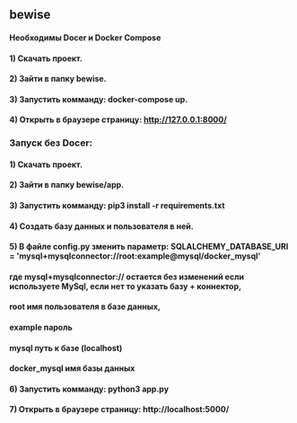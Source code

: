 ## bewise
#### Необходимы Docer и Docker Compose
#### 1) Скачать проект.
#### 2) Зайти в папку bewise.
#### 3) Запустить комманду: docker-compose up.
#### 4) Открыть в браузере страницу: http://127.0.0.1:8000/
###  Запуск без Docer:
#### 1) Скачать проект.
#### 2) Зайти в папку bewise/app.
#### 3) Запустить комманду: pip3 install -r requirements.txt
#### 4) Создать базу данных и пользователя в ней.
#### 5) В файле config.py зменить параметр:  SQLALCHEMY_DATABASE_URI = 'mysql+mysqlconnector://root:example@mysql/docker_mysql'
####    где mysql+mysqlconnector:// остается без изменений если используете MySql, если нет то указать базу + коннектор,
####    root имя пользователя в базе данных,
####    example пароль
####    mysql путь к базе (localhost)
####    docker_mysql имя базы данных
#### 6) Запустить комманду: python3 app.py
#### 7) Открыть в браузере страницу: http://localhost:5000/
